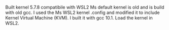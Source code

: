 Built kernel 5.7.8 compatibile with WSL2
Ms default kernel is old and is build with old gcc. I used the Ms WSL2 kernel .config and modified
it to include Kernel Virtual Machine (KVM). I built it with gcc 10.1. Load the kernel in WSL2.